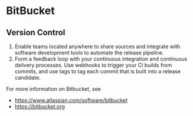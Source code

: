 # BitBucket

## Version Control
1. Enable teams located anywhere to share sources and integrate with software development tools to automate the release pipeline.
2. Form a feedback loop with your continuous integration and continuous delivery processes. Use webhooks to trigger your CI builds from commits, and use tags to tag each commit that is built into a release candidate.

For more information on Bitbucket, see
- https://www.atlassian.com/software/bitbucket  
- https://bitbucket.org